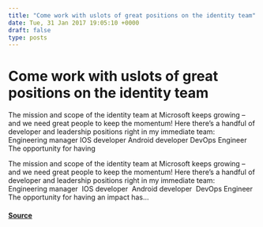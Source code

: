 ```yaml
---
title: "Come work with uslots of great positions on the identity team"
date: Tue, 31 Jan 2017 19:05:10 +0000
draft: false
type: posts
---
```

# Come work with uslots of great positions on the identity team





The mission and scope of the identity team at Microsoft keeps growing – and we need great people to keep the momentum! Here there’s a handful of developer and leadership positions right in my immediate team: &#160; Engineering manager IOS developer Android developer DevOps Engineer &#160; The opportunity for having

The mission and scope of the identity team at Microsoft keeps growing – and we need great people to keep the momentum! Here there’s a handful of developer and leadership positions right in my immediate team:   Engineering manager  IOS developer  Android developer  DevOps Engineer   The opportunity for having an impact has...

#### [Source](https://www.cloudidentity.com/blog/2017/01/31/come-work-with-us-lots-of-great-positions-on-the-identity-team/)

